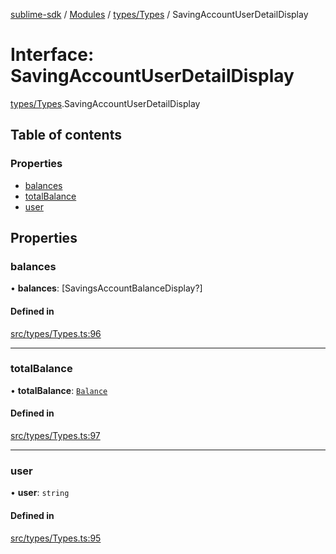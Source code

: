 [sublime-sdk](../README.md) / [Modules](../modules.md) / [types/Types](../modules/types_Types.md) / SavingAccountUserDetailDisplay

# Interface: SavingAccountUserDetailDisplay

[types/Types](../modules/types_Types.md).SavingAccountUserDetailDisplay

## Table of contents

### Properties

- [balances](types_Types.SavingAccountUserDetailDisplay.md#balances)
- [totalBalance](types_Types.SavingAccountUserDetailDisplay.md#totalbalance)
- [user](types_Types.SavingAccountUserDetailDisplay.md#user)

## Properties

### balances

• **balances**: [SavingsAccountBalanceDisplay?]

#### Defined in

[src/types/Types.ts:96](https://github.com/sublime-finance/sublime-sdk/blob/c26eed8/src/types/Types.ts#L96)

___

### totalBalance

• **totalBalance**: [`Balance`](types_Types.Balance.md)

#### Defined in

[src/types/Types.ts:97](https://github.com/sublime-finance/sublime-sdk/blob/c26eed8/src/types/Types.ts#L97)

___

### user

• **user**: `string`

#### Defined in

[src/types/Types.ts:95](https://github.com/sublime-finance/sublime-sdk/blob/c26eed8/src/types/Types.ts#L95)
